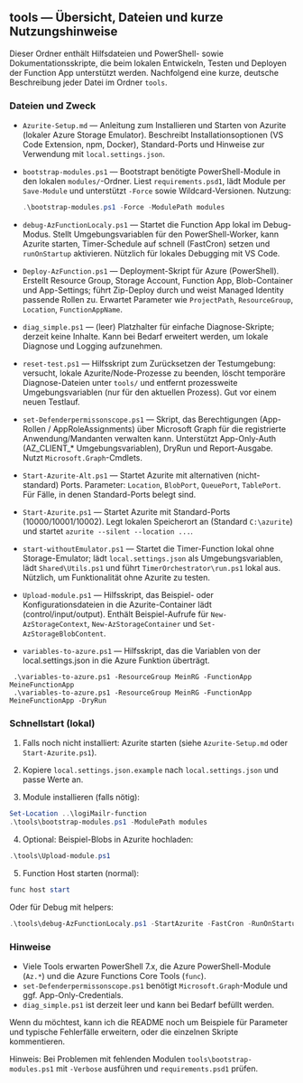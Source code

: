 ## tools — Übersicht, Dateien und kurze Nutzungshinweise

Dieser Ordner enthält Hilfsdateien und PowerShell- sowie Dokumentationsskripte, die beim lokalen Entwickeln, Testen und Deployen der Function App unterstützt werden. Nachfolgend eine kurze, deutsche Beschreibung jeder Datei im Ordner `tools`.

### Dateien und Zweck

- `Azurite-Setup.md` — Anleitung zum Installieren und Starten von Azurite (lokaler Azure Storage Emulator). Beschreibt Installationsoptionen (VS Code Extension, npm, Docker), Standard-Ports und Hinweise zur Verwendung mit `local.settings.json`.

- `bootstrap-modules.ps1` — Bootstrapt benötigte PowerShell-Module in den lokalen `modules/`-Ordner. Liest `requirements.psd1`, lädt Module per `Save-Module` und unterstützt `-Force` sowie Wildcard-Versionen. Nutzung:
  ```powershell
  .\bootstrap-modules.ps1 -Force -ModulePath modules
  ```

- `debug-AzFunctionLocaly.ps1` — Startet die Function App lokal im Debug-Modus. Stellt Umgebungsvariablen für den PowerShell-Worker, kann Azurite starten, Timer-Schedule auf schnell (FastCron) setzen und `runOnStartup` aktivieren. Nützlich für lokales Debugging mit VS Code.

- `Deploy-AzFunction.ps1` — Deployment-Skript für Azure (PowerShell). Erstellt Resource Group, Storage Account, Function App, Blob-Container und App-Settings; führt Zip-Deploy durch und weist Managed Identity passende Rollen zu. Erwartet Parameter wie `ProjectPath`, `ResourceGroup`, `Location`, `FunctionAppName`.

- `diag_simple.ps1` — (leer) Platzhalter für einfache Diagnose-Skripte; derzeit keine Inhalte. Kann bei Bedarf erweitert werden, um lokale Diagnose und Logging aufzunehmen.

- `reset-test.ps1` — Hilfsskript zum Zurücksetzen der Testumgebung: versucht, lokale Azurite/Node-Prozesse zu beenden, löscht temporäre Diagnose-Dateien unter `tools/` und entfernt prozessweite Umgebungsvariablen (nur für den aktuellen Prozess). Gut vor einem neuen Testlauf.

- `set-Defenderpermissonscope.ps1` — Skript, das Berechtigungen (App-Rollen / AppRoleAssignments) über Microsoft Graph für die registrierte Anwendung/Mandanten verwalten kann. Unterstützt App-Only-Auth (AZ_CLIENT_* Umgebungsvariablen), DryRun und Report-Ausgabe. Nutzt `Microsoft.Graph`-Cmdlets.

- `Start-Azurite-Alt.ps1` — Startet Azurite mit alternativen (nicht-standard) Ports. Parameter: `Location`, `BlobPort`, `QueuePort`, `TablePort`. Für Fälle, in denen Standard-Ports belegt sind.

- `Start-Azurite.ps1` — Startet Azurite mit Standard-Ports (10000/10001/10002). Legt lokalen Speicherort an (Standard `C:\azurite`) und startet `azurite --silent --location ...`.

- `start-withoutEmulator.ps1` — Startet die Timer-Function lokal ohne Storage-Emulator; lädt `local.settings.json` als Umgebungsvariablen, lädt `Shared\Utils.ps1` und führt `TimerOrchestrator\run.ps1` lokal aus. Nützlich, um Funktionalität ohne Azurite zu testen.

- `Upload-module.ps1` — Hilfsskript, das Beispiel- oder Konfigurationsdateien in die Azurite-Container lädt (control/input/output). Enthält Beispiel-Aufrufe für `New-AzStorageContext`, `New-AzStorageContainer` und `Set-AzStorageBlobContent`.

- `variables-to-azure.ps1` — Hilfsskript, das die Variablen von der local.settings.json in die Azure Funktion überträgt.
 ```Beispiele:
  .\variables-to-azure.ps1 -ResourceGroup MeinRG -FunctionApp MeineFunctionApp
  .\variables-to-azure.ps1 -ResourceGroup MeinRG -FunctionApp MeineFunctionApp -DryRun
  ```


### Schnellstart (lokal)

1. Falls noch nicht installiert: Azurite starten (siehe `Azurite-Setup.md` oder `Start-Azurite.ps1`).

2. Kopiere `local.settings.json.example` nach `local.settings.json` und passe Werte an.

3. Module installieren (falls nötig):
  ```powershell
  Set-Location ..\logiMailr-function
  .\tools\bootstrap-modules.ps1 -ModulePath modules
  ```

4. Optional: Beispiel-Blobs in Azurite hochladen:
  ```powershell
  .\tools\Upload-module.ps1
  ```

5. Function Host starten (normal):
  ```powershell
  func host start
  ```
  Oder für Debug mit helpers:
  ```powershell
  .\tools\debug-AzFunctionLocaly.ps1 -StartAzurite -FastCron -RunOnStartup
  ```

### Hinweise
- Viele Tools erwarten PowerShell 7.x, die Azure PowerShell-Module (`Az.*`) und die Azure Functions Core Tools (`func`).
- `set-Defenderpermissonscope.ps1` benötigt `Microsoft.Graph`-Module und ggf. App-Only-Credentials.
- `diag_simple.ps1` ist derzeit leer und kann bei Bedarf befüllt werden.

Wenn du möchtest, kann ich die README noch um Beispiele für Parameter und typische Fehlerfälle erweitern, oder die einzelnen Skripte kommentieren. 

Hinweis: Bei Problemen mit fehlenden Modulen `tools\bootstrap-modules.ps1` mit `-Verbose` ausführen und `requirements.psd1` prüfen.
